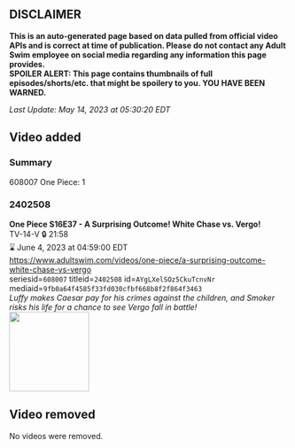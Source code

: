 ## DISCLAIMER
**This is an auto-generated page based on data pulled from official video APIs and is correct at time of publication. Please do not contact any Adult Swim employee on social media regarding any information this page provides.**  
**SPOILER ALERT: This page contains thumbnails of full episodes/shorts/etc. that might be spoilery to you. YOU HAVE BEEN WARNED.**  

_Last Update: May 14, 2023 at 05:30:20 EDT_
## Video added
### Summary
608007 One Piece: 1  
### 2402508
**One Piece S16E37 - A Surprising Outcome! White Chase vs. Vergo!**  
TV-14-V 🔒 21:58  
⌛ June 4, 2023 at 04:59:00 EDT  
https://www.adultswim.com/videos/one-piece/a-surprising-outcome-white-chase-vs-vergo  
seriesid=`608007` titleid=`2402508` id=`AYgLXelSOz5CkuTcnvNr` mediaid=`9fb0a64f4585f33fd030cfbf668b8f2f864f3463`  
_Luffy makes Caesar pay for his crimes against the children, and Smoker risks his life for a chance to see Vergo fall in battle!_  
<a href="https://media.cdn.adultswim.com/uploads/20230513/thumbnails/2_235131848460-OnePiece616Still001tiny.png"><img src="https://media.cdn.adultswim.com/uploads/20230513/thumbnails/2_235131848460-OnePiece616Still001tiny.png" height="144px" /></a>
## Video removed
No videos were removed.  
